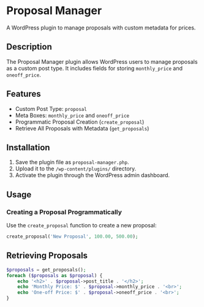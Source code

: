 # Proposal Manager

A WordPress plugin to manage proposals with custom metadata for prices.

## Description

The Proposal Manager plugin allows WordPress users to manage proposals as a custom post type. It includes fields for storing `monthly_price` and `oneoff_price`.

## Features

- Custom Post Type: `proposal`
- Meta Boxes: `monthly_price` and `oneoff_price`
- Programmatic Proposal Creation (`create_proposal`)
- Retrieve All Proposals with Metadata (`get_proposals`)

## Installation

1. Save the plugin file as `proposal-manager.php`.
2. Upload it to the `/wp-content/plugins/` directory.
3. Activate the plugin through the WordPress admin dashboard.

## Usage

### Creating a Proposal Programmatically

Use the `create_proposal` function to create a new proposal:

```php
create_proposal('New Proposal', 100.00, 500.00);
```

## Retrieving Proposals

```php
$proposals = get_proposals();
foreach ($proposals as $proposal) {
    echo '<h2>' . $proposal->post_title . '</h2>';
    echo 'Monthly Price: $' . $proposal->monthly_price . '<br>';
    echo 'One-off Price: $' . $proposal->oneoff_price . '<br>';
}
```
